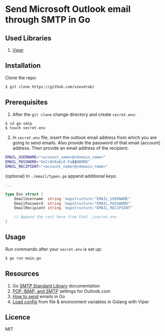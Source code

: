 # Send Microsoft Outlook email through SMTP in Go

## Used Libraries
1. [Viper](github.com/spf13/viper)

## Installation

Clone the repo:

```bash
$ git clone https://github.com/vsevdrob/
```

## Prerequisites

1. After the `git clone` change directory and create `secret.env`:

```bash
$ cd go-smtp
$ touch secret.env
```

2. In `secret.env` file, insert the outlook email address from which you are going to send emails. Also provide the password of that email (account) address. Then provide an email address of the recipient.

```bash
EMAIL_USERNAME="<account_name>@<domain_name>"
EMAIL_PASSWORD="UnCrACKa6LE-Pa$$W00RD"
EMAIL_RECIPIENT="<account_name>@<domain_name>"
```

(optional) In `./email/types.go` append additional keys:

```go
...

type Env struct {
    EmailUsername  string `mapstructure:"EMAIL_USERNAME"`
    EmailPassword  string `mapstructure:"EMAIL_PASSWORD"`
    EmailRecipient string `mapstructure:"EMAIL_RECIPIENT"`

    // Append the rest here from that ./secret.env
}
```

## Usage

Run commando after your `secret.env` is set up:

```bash
$ go run main.go
```

## Resources

1. Go [SMTP Standard Library](https://pkg.go.dev/net/smtp) documentation
1. [POP, IMAP, and SMTP](https://support.microsoft.com/en-us/office/pop-imap-and-smtp-settings-for-outlook-com-d088b986-291d-42b8-9564-9c414e2aa040) settings for Outlook.com
2. [How to send](https://mailtrap.io/blog/golang-send-email/) emails in Go
3. [Load config](https://dev.to/techschoolguru/load-config-from-file-environment-variables-in-golang-with-viper-2j2d) from file & environment variables in Golang with Viper

## Licence

MIT
